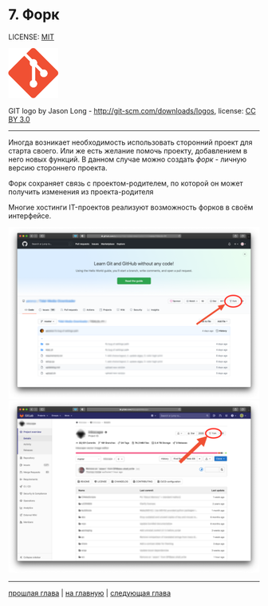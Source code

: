 # 7. Форк

LICENSE: [MIT](./license.md)

<img src="./img/git_logo.png" width="100"/>

GIT logo by Jason Long - <http://git-scm.com/downloads/logos>, license: [CC BY 3.0](https://creativecommons.org/licenses/by/3.0)

---

Иногда возникает необходимость использовать сторонний проект для старта своего. Или же есть желание помочь проекту, добавлением в него новых функций. В данном случае можно создать *форк* - личную версию стороннего проекта.

Форк сохраняет связь с проектом-родителем, по которой он может получить изменения из проекта-родителя

Многие хостинги IT-проектов реализуют возможность форков в своём интерфейсе.

![GitHub](./img/fork.png "GitHub")
![GitLab](./img/fork1.png "GitLab")

---
[прошлая глава](./conflicts.md) | [на главную](./README.md) | [следующая глава](./work_with_github.md)